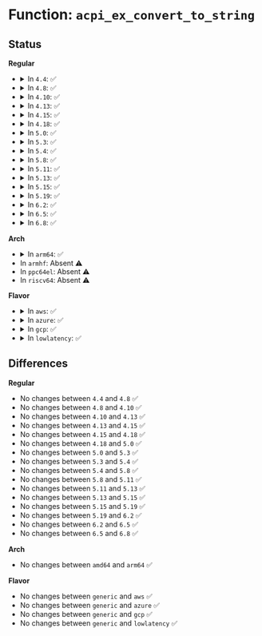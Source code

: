 # Function: <code>acpi_ex_convert_to_string</code>

## Status
<b>Regular</b>
<ul>
<li>
<details>
<summary>In <code>4.4</code>: ✅</summary>

```c
acpi_status acpi_ex_convert_to_string(union acpi_operand_object *obj_desc, union acpi_operand_object **result_desc, u32 type);
```

**Collision:** Unique Global

**Inline:** No

**Transformation:** False

**Instances:**

```
In drivers/acpi/acpica/exconvrt.c (ffffffff81494629)
Location: drivers/acpi/acpica/exconvrt.c:399
Inline: False
Direct callers:
  - drivers/acpi/acpica/exconvrt.c:acpi_ex_convert_to_target_type
  - drivers/acpi/acpica/exoparg1.c:acpi_ex_opcode_1A_1T_1R
  - drivers/acpi/acpica/exmisc.c:acpi_ex_do_concatenate
  - drivers/acpi/acpica/exmisc.c:acpi_ex_do_logical_op
  - drivers/acpi/acpica/exresop.c:acpi_ex_resolve_operands
  - drivers/acpi/acpica/nsconvert.c:acpi_ns_convert_to_string
```
**Symbols:**

```
ffffffff81494629-ffffffff814947ad: acpi_ex_convert_to_string (STB_GLOBAL)
```
</details>
</li>
<li>
<details>
<summary>In <code>4.8</code>: ✅</summary>

```c
acpi_status acpi_ex_convert_to_string(union acpi_operand_object *obj_desc, union acpi_operand_object **result_desc, u32 type);
```

**Collision:** Unique Global

**Inline:** No

**Transformation:** False

**Instances:**

```
In drivers/acpi/acpica/exconvrt.c (ffffffff814e3785)
Location: drivers/acpi/acpica/exconvrt.c:400
Inline: False
Direct callers:
  - drivers/acpi/acpica/exconcat.c:acpi_ex_do_concatenate
  - drivers/acpi/acpica/exconvrt.c:acpi_ex_convert_to_target_type
  - drivers/acpi/acpica/exmisc.c:acpi_ex_do_logical_op
  - drivers/acpi/acpica/exoparg1.c:acpi_ex_opcode_1A_1T_1R
  - drivers/acpi/acpica/exresop.c:acpi_ex_resolve_operands
  - drivers/acpi/acpica/nsconvert.c:acpi_ns_convert_to_string
```
**Symbols:**

```
ffffffff814e3785-ffffffff814e390a: acpi_ex_convert_to_string (STB_GLOBAL)
```
</details>
</li>
<li>
<details>
<summary>In <code>4.10</code>: ✅</summary>

```c
acpi_status acpi_ex_convert_to_string(union acpi_operand_object *obj_desc, union acpi_operand_object **result_desc, u32 type);
```

**Collision:** Unique Global

**Inline:** No

**Transformation:** False

**Instances:**

```
In drivers/acpi/acpica/exconvrt.c (ffffffff81505fd9)
Location: drivers/acpi/acpica/exconvrt.c:400
Inline: False
Direct callers:
  - drivers/acpi/acpica/exconcat.c:acpi_ex_do_concatenate
  - drivers/acpi/acpica/exconvrt.c:acpi_ex_convert_to_target_type
  - drivers/acpi/acpica/exmisc.c:acpi_ex_do_logical_op
  - drivers/acpi/acpica/exoparg1.c:acpi_ex_opcode_1A_1T_1R
  - drivers/acpi/acpica/exresop.c:acpi_ex_resolve_operands
  - drivers/acpi/acpica/nsconvert.c:acpi_ns_convert_to_string
```
**Symbols:**

```
ffffffff81505fd9-ffffffff8150615e: acpi_ex_convert_to_string (STB_GLOBAL)
```
</details>
</li>
<li>
<details>
<summary>In <code>4.13</code>: ✅</summary>

```c
acpi_status acpi_ex_convert_to_string(union acpi_operand_object *obj_desc, union acpi_operand_object **result_desc, u32 type);
```

**Collision:** Unique Global

**Inline:** No

**Transformation:** False

**Instances:**

```
In drivers/acpi/acpica/exconvrt.c (ffffffff815165f8)
Location: drivers/acpi/acpica/exconvrt.c:400
Inline: False
Direct callers:
  - drivers/acpi/acpica/exconcat.c:acpi_ex_do_concatenate
  - drivers/acpi/acpica/exconvrt.c:acpi_ex_convert_to_target_type
  - drivers/acpi/acpica/exmisc.c:acpi_ex_do_logical_op
  - drivers/acpi/acpica/exoparg1.c:acpi_ex_opcode_1A_1T_1R
  - drivers/acpi/acpica/exresop.c:acpi_ex_resolve_operands
  - drivers/acpi/acpica/nsconvert.c:acpi_ns_convert_to_string
```
**Symbols:**

```
ffffffff815165f8-ffffffff8151677c: acpi_ex_convert_to_string (STB_GLOBAL)
```
</details>
</li>
<li>
<details>
<summary>In <code>4.15</code>: ✅</summary>

```c
acpi_status acpi_ex_convert_to_string(union acpi_operand_object *obj_desc, union acpi_operand_object **result_desc, u32 type);
```

**Collision:** Unique Global

**Inline:** No

**Transformation:** False

**Instances:**

```
In drivers/acpi/acpica/exconvrt.c (ffffffff81561905)
Location: drivers/acpi/acpica/exconvrt.c:406
Inline: False
Direct callers:
  - drivers/acpi/acpica/exconcat.c:acpi_ex_do_concatenate
  - drivers/acpi/acpica/exconvrt.c:acpi_ex_convert_to_target_type
  - drivers/acpi/acpica/exmisc.c:acpi_ex_do_logical_op
  - drivers/acpi/acpica/exoparg1.c:acpi_ex_opcode_1A_1T_1R
  - drivers/acpi/acpica/exresop.c:acpi_ex_resolve_operands
  - drivers/acpi/acpica/nsconvert.c:acpi_ns_convert_to_string
```
**Symbols:**

```
ffffffff81561905-ffffffff81561b82: acpi_ex_convert_to_string (STB_GLOBAL)
```
</details>
</li>
<li>
<details>
<summary>In <code>4.18</code>: ✅</summary>

```c
acpi_status acpi_ex_convert_to_string(union acpi_operand_object *obj_desc, union acpi_operand_object **result_desc, u32 type);
```

**Collision:** Unique Global

**Inline:** No

**Transformation:** False

**Instances:**

```
In drivers/acpi/acpica/exconvrt.c (ffffffff8159860c)
Location: drivers/acpi/acpica/exconvrt.c:372
Inline: False
Direct callers:
  - drivers/acpi/acpica/exconcat.c:acpi_ex_do_concatenate
  - drivers/acpi/acpica/exconvrt.c:acpi_ex_convert_to_target_type
  - drivers/acpi/acpica/exmisc.c:acpi_ex_do_logical_op
  - drivers/acpi/acpica/exoparg1.c:acpi_ex_opcode_1A_1T_1R
  - drivers/acpi/acpica/exresop.c:acpi_ex_resolve_operands
  - drivers/acpi/acpica/nsconvert.c:acpi_ns_convert_to_string
```
**Symbols:**

```
ffffffff8159860c-ffffffff81598889: acpi_ex_convert_to_string (STB_GLOBAL)
```
</details>
</li>
<li>
<details>
<summary>In <code>5.0</code>: ✅</summary>

```c
acpi_status acpi_ex_convert_to_string(union acpi_operand_object *obj_desc, union acpi_operand_object **result_desc, u32 type);
```

**Collision:** Unique Global

**Inline:** No

**Transformation:** False

**Instances:**

```
In drivers/acpi/acpica/exconvrt.c (ffffffff815b0d10)
Location: drivers/acpi/acpica/exconvrt.c:373
Inline: False
Direct callers:
  - drivers/acpi/acpica/exconcat.c:acpi_ex_do_concatenate
  - drivers/acpi/acpica/exconvrt.c:acpi_ex_convert_to_target_type
  - drivers/acpi/acpica/exmisc.c:acpi_ex_do_logical_op
  - drivers/acpi/acpica/exoparg1.c:acpi_ex_opcode_1A_1T_1R
  - drivers/acpi/acpica/exresop.c:acpi_ex_resolve_operands
  - drivers/acpi/acpica/nsconvert.c:acpi_ns_convert_to_string
```
**Symbols:**

```
ffffffff815b0d10-ffffffff815b0fa6: acpi_ex_convert_to_string (STB_GLOBAL)
```
</details>
</li>
<li>
<details>
<summary>In <code>5.3</code>: ✅</summary>

```c
acpi_status acpi_ex_convert_to_string(union acpi_operand_object *obj_desc, union acpi_operand_object **result_desc, u32 type);
```

**Collision:** Unique Global

**Inline:** No

**Transformation:** False

**Instances:**

```
In drivers/acpi/acpica/exconvrt.c (ffffffff815e2584)
Location: drivers/acpi/acpica/exconvrt.c:373
Inline: False
Direct callers:
  - drivers/acpi/acpica/exconcat.c:acpi_ex_do_concatenate
  - drivers/acpi/acpica/exconvrt.c:acpi_ex_convert_to_target_type
  - drivers/acpi/acpica/exmisc.c:acpi_ex_do_logical_op
  - drivers/acpi/acpica/exoparg1.c:acpi_ex_opcode_1A_1T_1R
  - drivers/acpi/acpica/exresop.c:acpi_ex_resolve_operands
  - drivers/acpi/acpica/nsconvert.c:acpi_ns_convert_to_string
```
**Symbols:**

```
ffffffff815e2584-ffffffff815e2819: acpi_ex_convert_to_string (STB_GLOBAL)
```
</details>
</li>
<li>
<details>
<summary>In <code>5.4</code>: ✅</summary>

```c
acpi_status acpi_ex_convert_to_string(union acpi_operand_object *obj_desc, union acpi_operand_object **result_desc, u32 type);
```

**Collision:** Unique Global

**Inline:** No

**Transformation:** False

**Instances:**

```
In drivers/acpi/acpica/exconvrt.c (ffffffff81603919)
Location: drivers/acpi/acpica/exconvrt.c:373
Inline: False
Direct callers:
  - drivers/acpi/acpica/exconcat.c:acpi_ex_do_concatenate
  - drivers/acpi/acpica/exconvrt.c:acpi_ex_convert_to_target_type
  - drivers/acpi/acpica/exmisc.c:acpi_ex_do_logical_op
  - drivers/acpi/acpica/exoparg1.c:acpi_ex_opcode_1A_1T_1R
  - drivers/acpi/acpica/exresop.c:acpi_ex_resolve_operands
  - drivers/acpi/acpica/nsconvert.c:acpi_ns_convert_to_string
```
**Symbols:**

```
ffffffff81603919-ffffffff81603bae: acpi_ex_convert_to_string (STB_GLOBAL)
```
</details>
</li>
<li>
<details>
<summary>In <code>5.8</code>: ✅</summary>

```c
acpi_status acpi_ex_convert_to_string(union acpi_operand_object *obj_desc, union acpi_operand_object **result_desc, u32 type);
```

**Collision:** Unique Global

**Inline:** No

**Transformation:** False

**Instances:**

```
In drivers/acpi/acpica/exconvrt.c (ffffffff816afbbf)
Location: drivers/acpi/acpica/exconvrt.c:373
Inline: False
Direct callers:
  - drivers/acpi/acpica/exconcat.c:acpi_ex_do_concatenate
  - drivers/acpi/acpica/exconvrt.c:acpi_ex_convert_to_target_type
  - drivers/acpi/acpica/exmisc.c:acpi_ex_do_logical_op
  - drivers/acpi/acpica/exoparg1.c:acpi_ex_opcode_1A_1T_1R
  - drivers/acpi/acpica/exresop.c:acpi_ex_resolve_operands
  - drivers/acpi/acpica/nsconvert.c:acpi_ns_convert_to_string
```
**Symbols:**

```
ffffffff816afbbf-ffffffff816afe54: acpi_ex_convert_to_string (STB_GLOBAL)
```
</details>
</li>
<li>
<details>
<summary>In <code>5.11</code>: ✅</summary>

```c
acpi_status acpi_ex_convert_to_string(union acpi_operand_object *obj_desc, union acpi_operand_object **result_desc, u32 type);
```

**Collision:** Unique Global

**Inline:** No

**Transformation:** False

**Instances:**

```
In drivers/acpi/acpica/exconvrt.c (ffffffff816cd4fb)
Location: drivers/acpi/acpica/exconvrt.c:373
Inline: False
Direct callers:
  - drivers/acpi/acpica/exconcat.c:acpi_ex_do_concatenate
  - drivers/acpi/acpica/exconvrt.c:acpi_ex_convert_to_target_type
  - drivers/acpi/acpica/exmisc.c:acpi_ex_do_logical_op
  - drivers/acpi/acpica/exoparg1.c:acpi_ex_opcode_1A_1T_1R
  - drivers/acpi/acpica/exresop.c:acpi_ex_resolve_operands
  - drivers/acpi/acpica/nsconvert.c:acpi_ns_convert_to_string
```
**Symbols:**

```
ffffffff816cd4fb-ffffffff816cd790: acpi_ex_convert_to_string (STB_GLOBAL)
```
</details>
</li>
<li>
<details>
<summary>In <code>5.13</code>: ✅</summary>

```c
acpi_status acpi_ex_convert_to_string(union acpi_operand_object *obj_desc, union acpi_operand_object **result_desc, u32 type);
```

**Collision:** Unique Global

**Inline:** No

**Transformation:** False

**Instances:**

```
In drivers/acpi/acpica/exconvrt.c (ffffffff816af4c9)
Location: drivers/acpi/acpica/exconvrt.c:373
Inline: False
Direct callers:
  - drivers/acpi/acpica/exconcat.c:acpi_ex_do_concatenate
  - drivers/acpi/acpica/exconvrt.c:acpi_ex_convert_to_target_type
  - drivers/acpi/acpica/exmisc.c:acpi_ex_do_logical_op
  - drivers/acpi/acpica/exoparg1.c:acpi_ex_opcode_1A_1T_1R
  - drivers/acpi/acpica/exresop.c:acpi_ex_resolve_operands
  - drivers/acpi/acpica/nsconvert.c:acpi_ns_convert_to_string
```
**Symbols:**

```
ffffffff816af4c9-ffffffff816af75e: acpi_ex_convert_to_string (STB_GLOBAL)
```
</details>
</li>
<li>
<details>
<summary>In <code>5.15</code>: ✅</summary>

```c
acpi_status acpi_ex_convert_to_string(union acpi_operand_object *obj_desc, union acpi_operand_object **result_desc, u32 type);
```

**Collision:** Unique Global

**Inline:** No

**Transformation:** False

**Instances:**

```
In drivers/acpi/acpica/exconvrt.c (ffffffff817262c8)
Location: drivers/acpi/acpica/exconvrt.c:373
Inline: False
Direct callers:
  - drivers/acpi/acpica/exconcat.c:acpi_ex_do_concatenate
  - drivers/acpi/acpica/exconvrt.c:acpi_ex_convert_to_target_type
  - drivers/acpi/acpica/exmisc.c:acpi_ex_do_logical_op
  - drivers/acpi/acpica/exoparg1.c:acpi_ex_opcode_1A_1T_1R
  - drivers/acpi/acpica/exresop.c:acpi_ex_resolve_operands
  - drivers/acpi/acpica/nsconvert.c:acpi_ns_convert_to_string
```
**Symbols:**

```
ffffffff817262c8-ffffffff8172655d: acpi_ex_convert_to_string (STB_GLOBAL)
```
</details>
</li>
<li>
<details>
<summary>In <code>5.19</code>: ✅</summary>

```c
acpi_status acpi_ex_convert_to_string(union acpi_operand_object *obj_desc, union acpi_operand_object **result_desc, u32 type);
```

**Collision:** Unique Global

**Inline:** No

**Transformation:** False

**Instances:**

```
In drivers/acpi/acpica/exconvrt.c (ffffffff81856a41)
Location: drivers/acpi/acpica/exconvrt.c:373
Inline: False
Direct callers:
  - drivers/acpi/acpica/exconcat.c:acpi_ex_do_concatenate
  - drivers/acpi/acpica/exconvrt.c:acpi_ex_convert_to_target_type
  - drivers/acpi/acpica/exmisc.c:acpi_ex_do_logical_op
  - drivers/acpi/acpica/exoparg1.c:acpi_ex_opcode_1A_1T_1R
  - drivers/acpi/acpica/exresop.c:acpi_ex_resolve_operands
  - drivers/acpi/acpica/nsconvert.c:acpi_ns_convert_to_string
```
**Symbols:**

```
ffffffff81856a41-ffffffff81856ce5: acpi_ex_convert_to_string (STB_GLOBAL)
```
</details>
</li>
<li>
<details>
<summary>In <code>6.2</code>: ✅</summary>

```c
acpi_status acpi_ex_convert_to_string(union acpi_operand_object *obj_desc, union acpi_operand_object **result_desc, u32 type);
```

**Collision:** Unique Global

**Inline:** No

**Transformation:** False

**Instances:**

```
In drivers/acpi/acpica/exconvrt.c (ffffffff81991d90)
Location: drivers/acpi/acpica/exconvrt.c:373
Inline: False
Direct callers:
  - drivers/acpi/acpica/exconcat.c:acpi_ex_do_concatenate
  - drivers/acpi/acpica/exconcat.c:acpi_ex_do_concatenate
  - drivers/acpi/acpica/exconcat.c:acpi_ex_do_concatenate
  - drivers/acpi/acpica/exconvrt.c:acpi_ex_convert_to_target_type
  - drivers/acpi/acpica/exmisc.c:acpi_ex_do_logical_op
  - drivers/acpi/acpica/exoparg1.c:acpi_ex_opcode_1A_1T_1R
  - drivers/acpi/acpica/exresop.c:acpi_ex_resolve_operands
  - drivers/acpi/acpica/nsconvert.c:acpi_ns_convert_to_string
```
**Symbols:**

```
ffffffff81991d90-ffffffff819920c2: acpi_ex_convert_to_string (STB_GLOBAL)
```
</details>
</li>
<li>
<details>
<summary>In <code>6.5</code>: ✅</summary>

```c
acpi_status acpi_ex_convert_to_string(union acpi_operand_object *obj_desc, union acpi_operand_object **result_desc, u32 type);
```

**Collision:** Unique Global

**Inline:** No

**Transformation:** False

**Instances:**

```
In drivers/acpi/acpica/exconvrt.c (ffffffff819d88a0)
Location: drivers/acpi/acpica/exconvrt.c:373
Inline: False
Direct callers:
  - drivers/acpi/acpica/exconcat.c:acpi_ex_do_concatenate
  - drivers/acpi/acpica/exconcat.c:acpi_ex_do_concatenate
  - drivers/acpi/acpica/exconcat.c:acpi_ex_do_concatenate
  - drivers/acpi/acpica/exconvrt.c:acpi_ex_convert_to_target_type
  - drivers/acpi/acpica/exmisc.c:acpi_ex_do_logical_op
  - drivers/acpi/acpica/exoparg1.c:acpi_ex_opcode_1A_1T_1R
  - drivers/acpi/acpica/exresop.c:acpi_ex_resolve_operands
  - drivers/acpi/acpica/nsconvert.c:acpi_ns_convert_to_string
```
**Symbols:**

```
ffffffff819d88a0-ffffffff819d8bcd: acpi_ex_convert_to_string (STB_GLOBAL)
```
</details>
</li>
<li>
<details>
<summary>In <code>6.8</code>: ✅</summary>

```c
acpi_status acpi_ex_convert_to_string(union acpi_operand_object *obj_desc, union acpi_operand_object **result_desc, u32 type);
```

**Collision:** Unique Global

**Inline:** No

**Transformation:** False

**Instances:**

```
In drivers/acpi/acpica/exconvrt.c (ffffffff81a23590)
Location: drivers/acpi/acpica/exconvrt.c:373
Inline: False
Direct callers:
  - drivers/acpi/acpica/exconcat.c:acpi_ex_do_concatenate
  - drivers/acpi/acpica/exconcat.c:acpi_ex_do_concatenate
  - drivers/acpi/acpica/exconcat.c:acpi_ex_do_concatenate
  - drivers/acpi/acpica/exconvrt.c:acpi_ex_convert_to_target_type
  - drivers/acpi/acpica/exmisc.c:acpi_ex_do_logical_op
  - drivers/acpi/acpica/exoparg1.c:acpi_ex_opcode_1A_1T_1R
  - drivers/acpi/acpica/exresop.c:acpi_ex_resolve_operands
  - drivers/acpi/acpica/nsconvert.c:acpi_ns_convert_to_string
```
**Symbols:**

```
ffffffff81a23590-ffffffff81a238bd: acpi_ex_convert_to_string (STB_GLOBAL)
```
</details>
</li>
</ul>
<b>Arch</b>
<ul>
<li>
<details>
<summary>In <code>arm64</code>: ✅</summary>

```c
acpi_status acpi_ex_convert_to_string(union acpi_operand_object *obj_desc, union acpi_operand_object **result_desc, u32 type);
```

**Collision:** Unique Global

**Inline:** No

**Transformation:** False

**Instances:**

```
In drivers/acpi/acpica/exconvrt.c (ffff800010784198)
Location: drivers/acpi/acpica/exconvrt.c:373
Inline: False
Direct callers:
  - drivers/acpi/acpica/exconcat.c:acpi_ex_do_concatenate
  - drivers/acpi/acpica/exconvrt.c:acpi_ex_convert_to_target_type
  - drivers/acpi/acpica/exmisc.c:acpi_ex_do_logical_op
  - drivers/acpi/acpica/exoparg1.c:acpi_ex_opcode_1A_1T_1R
  - drivers/acpi/acpica/exresop.c:acpi_ex_resolve_operands
  - drivers/acpi/acpica/nsconvert.c:acpi_ns_convert_to_string
```
**Symbols:**

```
ffff800010784198-ffff800010784374: acpi_ex_convert_to_string (STB_GLOBAL)
```
</details>
</li>
<li>
In <code>armhf</code>: Absent ⚠️
</li>
<li>
In <code>ppc64el</code>: Absent ⚠️
</li>
<li>
In <code>riscv64</code>: Absent ⚠️
</li>
</ul>
<b>Flavor</b>
<ul>
<li>
<details>
<summary>In <code>aws</code>: ✅</summary>

```c
acpi_status acpi_ex_convert_to_string(union acpi_operand_object *obj_desc, union acpi_operand_object **result_desc, u32 type);
```

**Collision:** Unique Global

**Inline:** No

**Transformation:** False

**Instances:**

```
In drivers/acpi/acpica/exconvrt.c (ffffffff815ea464)
Location: drivers/acpi/acpica/exconvrt.c:373
Inline: False
Direct callers:
  - drivers/acpi/acpica/exconcat.c:acpi_ex_do_concatenate
  - drivers/acpi/acpica/exconvrt.c:acpi_ex_convert_to_target_type
  - drivers/acpi/acpica/exmisc.c:acpi_ex_do_logical_op
  - drivers/acpi/acpica/exoparg1.c:acpi_ex_opcode_1A_1T_1R
  - drivers/acpi/acpica/exresop.c:acpi_ex_resolve_operands
  - drivers/acpi/acpica/nsconvert.c:acpi_ns_convert_to_string
```
**Symbols:**

```
ffffffff815ea464-ffffffff815ea607: acpi_ex_convert_to_string (STB_GLOBAL)
```
</details>
</li>
<li>
<details>
<summary>In <code>azure</code>: ✅</summary>

```c
acpi_status acpi_ex_convert_to_string(union acpi_operand_object *obj_desc, union acpi_operand_object **result_desc, u32 type);
```

**Collision:** Unique Global

**Inline:** No

**Transformation:** False

**Instances:**

```
In drivers/acpi/acpica/exconvrt.c (ffffffff815d5a82)
Location: drivers/acpi/acpica/exconvrt.c:373
Inline: False
Direct callers:
  - drivers/acpi/acpica/exconcat.c:acpi_ex_do_concatenate
  - drivers/acpi/acpica/exconvrt.c:acpi_ex_convert_to_target_type
  - drivers/acpi/acpica/exmisc.c:acpi_ex_do_logical_op
  - drivers/acpi/acpica/exoparg1.c:acpi_ex_opcode_1A_1T_1R
  - drivers/acpi/acpica/exresop.c:acpi_ex_resolve_operands
  - drivers/acpi/acpica/nsconvert.c:acpi_ns_convert_to_string
```
**Symbols:**

```
ffffffff815d5a82-ffffffff815d5c25: acpi_ex_convert_to_string (STB_GLOBAL)
```
</details>
</li>
<li>
<details>
<summary>In <code>gcp</code>: ✅</summary>

```c
acpi_status acpi_ex_convert_to_string(union acpi_operand_object *obj_desc, union acpi_operand_object **result_desc, u32 type);
```

**Collision:** Unique Global

**Inline:** No

**Transformation:** False

**Instances:**

```
In drivers/acpi/acpica/exconvrt.c (ffffffff815f7bf9)
Location: drivers/acpi/acpica/exconvrt.c:373
Inline: False
Direct callers:
  - drivers/acpi/acpica/exconcat.c:acpi_ex_do_concatenate
  - drivers/acpi/acpica/exconvrt.c:acpi_ex_convert_to_target_type
  - drivers/acpi/acpica/exmisc.c:acpi_ex_do_logical_op
  - drivers/acpi/acpica/exoparg1.c:acpi_ex_opcode_1A_1T_1R
  - drivers/acpi/acpica/exresop.c:acpi_ex_resolve_operands
  - drivers/acpi/acpica/nsconvert.c:acpi_ns_convert_to_string
```
**Symbols:**

```
ffffffff815f7bf9-ffffffff815f7e8e: acpi_ex_convert_to_string (STB_GLOBAL)
```
</details>
</li>
<li>
<details>
<summary>In <code>lowlatency</code>: ✅</summary>

```c
acpi_status acpi_ex_convert_to_string(union acpi_operand_object *obj_desc, union acpi_operand_object **result_desc, u32 type);
```

**Collision:** Unique Global

**Inline:** No

**Transformation:** False

**Instances:**

```
In drivers/acpi/acpica/exconvrt.c (ffffffff81611aa9)
Location: drivers/acpi/acpica/exconvrt.c:373
Inline: False
Direct callers:
  - drivers/acpi/acpica/exconcat.c:acpi_ex_do_concatenate
  - drivers/acpi/acpica/exconvrt.c:acpi_ex_convert_to_target_type
  - drivers/acpi/acpica/exmisc.c:acpi_ex_do_logical_op
  - drivers/acpi/acpica/exoparg1.c:acpi_ex_opcode_1A_1T_1R
  - drivers/acpi/acpica/exresop.c:acpi_ex_resolve_operands
  - drivers/acpi/acpica/nsconvert.c:acpi_ns_convert_to_string
```
**Symbols:**

```
ffffffff81611aa9-ffffffff81611d3e: acpi_ex_convert_to_string (STB_GLOBAL)
```
</details>
</li>
</ul>

## Differences
<b>Regular</b>
<ul>
<li>
No changes between <code>4.4</code> and <code>4.8</code> ✅
</li>
<li>
No changes between <code>4.8</code> and <code>4.10</code> ✅
</li>
<li>
No changes between <code>4.10</code> and <code>4.13</code> ✅
</li>
<li>
No changes between <code>4.13</code> and <code>4.15</code> ✅
</li>
<li>
No changes between <code>4.15</code> and <code>4.18</code> ✅
</li>
<li>
No changes between <code>4.18</code> and <code>5.0</code> ✅
</li>
<li>
No changes between <code>5.0</code> and <code>5.3</code> ✅
</li>
<li>
No changes between <code>5.3</code> and <code>5.4</code> ✅
</li>
<li>
No changes between <code>5.4</code> and <code>5.8</code> ✅
</li>
<li>
No changes between <code>5.8</code> and <code>5.11</code> ✅
</li>
<li>
No changes between <code>5.11</code> and <code>5.13</code> ✅
</li>
<li>
No changes between <code>5.13</code> and <code>5.15</code> ✅
</li>
<li>
No changes between <code>5.15</code> and <code>5.19</code> ✅
</li>
<li>
No changes between <code>5.19</code> and <code>6.2</code> ✅
</li>
<li>
No changes between <code>6.2</code> and <code>6.5</code> ✅
</li>
<li>
No changes between <code>6.5</code> and <code>6.8</code> ✅
</li>
</ul>
<b>Arch</b>
<ul>
<li>
No changes between <code>amd64</code> and <code>arm64</code> ✅
</li>
</ul>
<b>Flavor</b>
<ul>
<li>
No changes between <code>generic</code> and <code>aws</code> ✅
</li>
<li>
No changes between <code>generic</code> and <code>azure</code> ✅
</li>
<li>
No changes between <code>generic</code> and <code>gcp</code> ✅
</li>
<li>
No changes between <code>generic</code> and <code>lowlatency</code> ✅
</li>
</ul>
